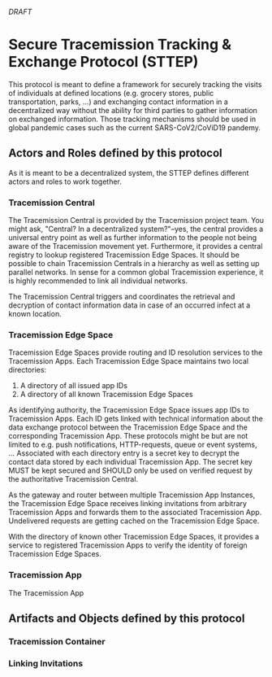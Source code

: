 _DRAFT_

# Secure Tracemission Tracking & Exchange Protocol (STTEP)
This protocol is meant to define a framework for securely tracking the visits of individuals at defined locations (e.g. grocery stores, public transportation, parks, ...) and exchanging contact information in a decentralized way without the ability for third parties to gather information on exchanged information. Those tracking mechanisms should be used in global pandemic cases such as the current SARS-CoV2/CoViD19 pandemy.

## Actors and Roles defined by this protocol
As it is meant to be a decentralized system, the STTEP defines different actors and roles to work together.

### Tracemission Central
The Tracemission Central is provided by the Tracemission project team. You might ask, "Central? In a decentralized system?"–yes, the central provides a universal entry point as well as further information to the people not being aware of the Tracemission movement yet. Furthermore, it provides a central registry to lookup registered Tracemission Edge Spaces. It should be possible to chain Tracemission Centrals in a hierarchy as well as setting up parallel networks. In sense for a common global Tracemission experience, it is highly recommended to link all individual networks.

The Tracemission Central triggers and coordinates the retrieval and decryption of contact information data in case of an occurred infect at a known location.

### Tracemission Edge Space
Tracemission Edge Spaces provide routing and ID resolution services to the Tracemission Apps. Each Tracemission Edge Space maintains two local directories:
1. A directory of all issued app IDs
2. A directory of all known Tracemission Edge Spaces

As identifying authority, the Tracemission Edge Space issues app IDs to Tracemission Apps. Each ID gets linked with technical information about the data exchange protocol between the Tracemission Edge Space and the corresponding Tracemission App. These protocols might be but are not limited to e.g. push notifications, HTTP-requests, queue or event systems, ... Associated with each directory entry is a secret key to decrypt the contact data stored by each individual Tracemission App. The secret key MUST be kept secured and SHOULD only be used on verified request by the authoritative Tracemission Central.

As the gateway and router between multiple Tracemission App Instances, the Tracemission Edge Space receives linking invitations from arbitrary Tracemission Apps and forwards them to the associated Tracemission App. Undelivered requests are getting cached on the Tracemission Edge Space.

With the directory of known other Tracemission Edge Spaces, it provides a service to registered Tracemission Apps to verify the identity of foreign Tracemission Edge Spaces.

### Tracemission App
The Tracemission App 

## Artifacts and Objects defined by this protocol
### Tracemission Container
### Linking Invitations
